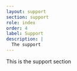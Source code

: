 ```yaml
---
layout: support
section: support
role: index
order: 4
label: Support
description: |
  The support
---
```


This is the support section 

